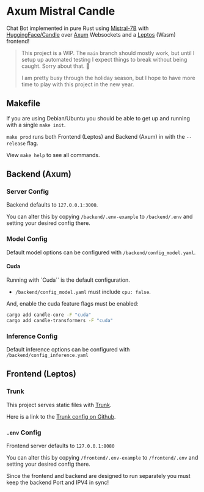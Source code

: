 # Axum Mistral Candle

Chat Bot implemented in pure Rust using [Mistral-7B](https://mistral.ai/news/announcing-mistral-7b/) with  [HuggingFace/Candle](https://github.com/huggingface/candle/) over [Axum](https://github.com/tokio-rs/axum) Websockets and a [Leptos](https://www.leptos.dev/) (Wasm) frontend!

> This project is a WIP.
> The `main` branch should mostly work, but until I setup up automated testing I expect things to break without being caught.
> Sorry about that. 🤗
>
> I am pretty busy through the holiday season, but I hope to have more time to play with this project in the new year.

## Makefile

If you are using Debian/Ubuntu you should be able to get up and running with a single `make init`.

`make prod` runs both Frontend (Leptos) and Backend (Axum) in with the `--release` flag.

View `make help` to see all commands.

## Backend (Axum)

### Server Config

Backend defaults to `127.0.0.1:3000`.

You can alter this by copying `/backend/.env-example` to `/backend/.env` and setting your desired config there.

### Model Config

Default model options can be configured with `/backend/config_model.yaml`.

#### Cuda

Running with `Cuda`` is the default configuration.

 - `/backend/config_model.yaml` must include `cpu: false`.

And, enable the cuda feature flags must be enabled:

```sh
cargo add candle-core -F "cuda"
cargo add candle-transformers -F "cuda"
```

### Inference Config

Default inference options can be configured with `/backend/config_inference.yaml`


## Frontend (Leptos)

### Trunk

This project serves static files with [Trunk](https://trunkrs.dev/).

Here is a link to the [Trunk config on Github](https://github.com/thedodd/trunk/blob/master/Trunk.toml).

### `.env` Config

Frontend server defaults to `127.0.0.1:8080`

You can alter this by copying `/frontend/.env-example` to `/frontend/.env` and setting your desired config there.

Since the frontend and backend are designed to run separately you must keep the backend Port and IPV4 in sync!